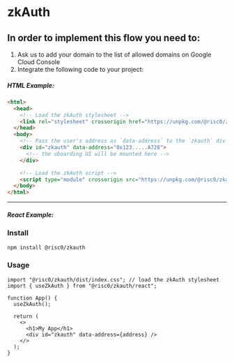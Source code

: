 # zkAuth

## In order to implement this flow you need to:

1. Ask us to add your domain to the list of allowed domains on Google Cloud Console
2. Integrate the following code to your project:

##### HTML Example:

```html
<html>
  <head>
    <!-- Load the zkAuth stylesheet -->
    <link rel="stylesheet" crossorigin href="https://unpkg.com/@risc0/zkauth@latest/dist/index.css">
  </head>
  <body>
    <!-- Pass the user's address as `data-address` to the `zkauth` div -->
    <div id="zkauth" data-address="0x123.....A728">
      <!-- the oboarding UI will be mounted here -->
    </div>

    <!-- Load the zkAuth script -->
    <script type="module" crossorigin src="https://unpkg.com/@risc0/zkauth@latest/dist/index.js"></script>
  </body>
</html>
```

---

##### React Example:

### Install

```bash
npm install @risc0/zkauth
```

### Usage

```tsx
import "@risc0/zkauth/dist/index.css"; // load the zkAuth stylesheet
import { useZkAuth } from "@risc0/zkauth/react";

function App() {
  useZkAuth();

  return (
    <>
      <h1>My App</h1>
      <div id="zkauth" data-address={address} />
    </>
  );
}
```
